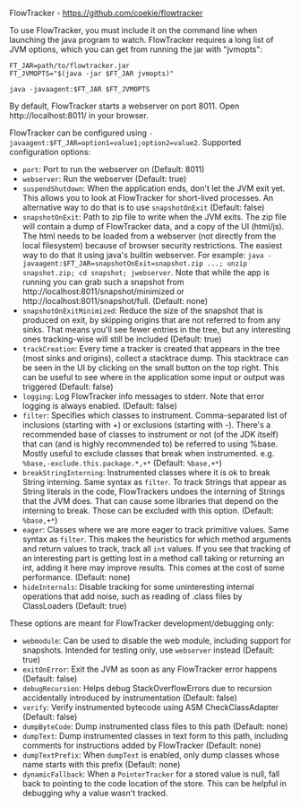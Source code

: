 FlowTracker - https://github.com/coekie/flowtracker

To use FlowTracker, you must include it on the command line when launching the java program to watch.
FlowTracker requires a long list of JVM options, which you can get from running the jar with "jvmopts":

```
FT_JAR=path/to/flowtracker.jar
FT_JVMOPTS="$(java -jar $FT_JAR jvmopts)"

java -javaagent:$FT_JAR $FT_JVMOPTS
```

By default, FlowTracker starts a webserver on port 8011. Open http://localhost:8011/ in your browser.

FlowTracker can be configured using `-javaagent:$FT_JAR=option1=value1;option2=value2`.
Supported configuration options:
* `port`: Port to run the webserver on (Default: 8011)
* `webserver`: Run the webserver (Default: true)
* `suspendShutdown`: When the application ends, don't let the JVM exit yet. This allows you to look at FlowTracker for short-lived processes. An alternative way to do that is to use `snapshotOnExit` (Default: false)
* `snapshotOnExit`: Path to zip file to write when the JVM exits.
  The zip file will contain a dump of FlowTracker data, and a copy of the UI (html/js).
  The html needs to be loaded from a webserver (not directly from the local filesystem) because of browser security restrictions.
  The easiest way to do that it using java's builtin webserver.
  For example: `java -javaagent:$FT_JAR=snapshotOnExit=snapshot.zip ...; unzip snapshot.zip; cd snapshot; jwebserver`.
  Note that while the app is running you can grab such a snapshot from http://localhost:8011/snapshot/minimized or http://localhost:8011/snapshot/full.
  (Default: none)
* `snapshotOnExitMinimized`: Reduce the size of the snapshot that is produced on exit, by skipping origins that are not referred to from any sinks. That means you'll see fewer entries in the tree, but any interesting ones tracking-wise will still be included (Default: true)
* `trackCreation`: Every time a tracker is created that appears in the tree (most sinks and origins), collect a stacktrace dump. This stacktrace can be seen in the UI by clicking on the small button on the top right. This can be useful to see where in the application some input or output was triggered (Default: false)
* `logging`: Log FlowTracker info messages to stderr. Note that error logging is always enabled. (Default: false)
* `filter`: Specifies which classes to instrument. Comma-separated list of inclusions (starting with +) or exclusions (starting with -).
  There's a recommended base of classes to instrument or not (of the JDK itself) that can (and is highly recommended to) be referred to using %base.
  Mostly useful to exclude classes that break when instrumented. e.g. `%base,-exclude.this.package.*,+*` (Default: `%base,+*`)
* `breakStringInterning`: Instrumented classes where it is ok to break String interning.
  Same syntax as `filter`.
  To track Strings that appear as String literals in the code, FlowTrackers undoes the interning of Strings that the JVM does.
  That can cause some libraries that depend on the interning to break.
  Those can be excluded with this option.
  (Default: `%base,+*`)
* `eager`: Classes where we are more eager to track primitive values.
  Same syntax as `filter`.
  This makes the heuristics for which method arguments and return values to track, track all `int` values.
  If you see that tracking of an interesting part is getting lost in a method call taking or returning an int, adding it here may improve results.
  This comes at the cost of some performance.
  (Default: none)
* `hideInternals`: Disable tracking for some uninteresting internal operations that add noise, such as reading of .class files by ClassLoaders (Default: true)

These options are meant for FlowTracker development/debugging only:
* `webmodule`: Can be used to disable the web module, including support for snapshots. Intended for testing only, use `webserver` instead (Default: true)
* `exitOnError`: Exit the JVM as soon as any FlowTracker error happens (Default: false)
* `debugRecursion`: Helps debug StackOverflowErrors due to recursion accidentally introduced by instrumentation (Default: false)
* `verify`: Verify instrumented bytecode using ASM CheckClassAdapter (Default: false)
* `dumpByteCode`: Dump instrumented class files to this path (Default: none)
* `dumpText`: Dump instrumented classes in text form to this path, including comments for instructions added by FlowTracker (Default: none)
* `dumpTextPrefix`: When `dumpText` is enabled, only dump classes whose name starts with this prefix (Default: none)
* `dynamicFallback`: When a `PointerTracker` for a stored value is null, fall back to pointing to the code location of the store.
   This can be helpful in debugging why a value wasn't tracked.
